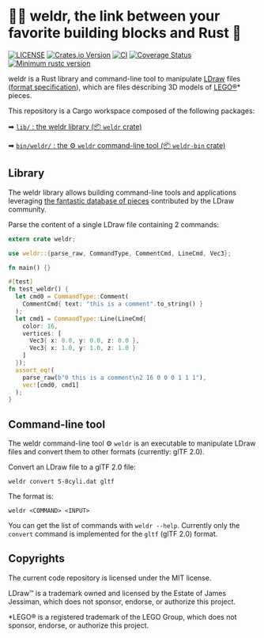 # 👨‍🏭 weldr, the link between your favorite building blocks and Rust 🧱

[![LICENSE](https://img.shields.io/badge/license-MIT-blue.svg)](LICENSE)
[![Crates.io Version](https://img.shields.io/crates/v/weldr.svg)](https://crates.io/crates/weldr)
[![CI](https://github.com/djeedai/weldr/workflows/CI/badge.svg?branch=main)](https://github.com/djeedai/weldr/actions?query=workflow%3ACI)
[![Coverage Status](https://coveralls.io/repos/github/djeedai/weldr/badge.svg?branch=main)](https://coveralls.io/github/djeedai/weldr?branch=main)
[![Minimum rustc version](https://img.shields.io/badge/rustc-1.44.0+-lightgray.svg)](#rust-version-requirements)

weldr is a Rust library and command-line tool to manipulate [LDraw](https://www.ldraw.org/) files ([format specification](https://www.ldraw.org/article/218.html)), which are files describing 3D models of [LEGO®](http://www.lego.com)* pieces.

This repository is a Cargo workspace composed of the following packages:

➡ [`lib/` : the weldr library (📦 `weldr` crate)](./lib)

➡ [`bin/weldr/` : the ⚙ `weldr` command-line tool (📦 `weldr-bin` crate)](./bin/weldr)

## Library

The weldr library allows building command-line tools and applications leveraging [the fantastic database of pieces](https://www.ldraw.org/cgi-bin/ptlist.cgi) contributed by the LDraw community.

Parse the content of a single LDraw file containing 2 commands:

```rust
extern crate weldr;

use weldr::{parse_raw, CommandType, CommentCmd, LineCmd, Vec3};

fn main() {}

#[test]
fn test_weldr() {
  let cmd0 = CommandType::Comment(
    CommentCmd{ text: "this is a comment".to_string() }
  );
  let cmd1 = CommandType::Line(LineCmd{
    color: 16,
    vertices: [
      Vec3{ x: 0.0, y: 0.0, z: 0.0 },
      Vec3{ x: 1.0, y: 1.0, z: 1.0 }
    ]
  });
  assert_eq!(
    parse_raw(b"0 this is a comment\n2 16 0 0 0 1 1 1"),
    vec![cmd0, cmd1]
  );
}
```

## Command-line tool

The weldr command-line tool ⚙ `weldr` is an executable to manipulate LDraw files and convert them to other formats (currently: glTF 2.0).

Convert an LDraw file to a glTF 2.0 file:

```shell
weldr convert 5-8cyli.dat gltf
```

The format is:

```shell
weldr <COMMAND> <INPUT>
```

You can get the list of commands with `weldr --help`. Currently only the `convert` command is implemented for the `gltf` (glTF 2.0) format.

## Copyrights

The current code repository is licensed under the MIT license.

LDraw™ is a trademark owned and licensed by the Estate of James Jessiman, which does not sponsor, endorse, or authorize this project.

*LEGO® is a registered trademark of the LEGO Group, which does not sponsor, endorse, or authorize this project.
